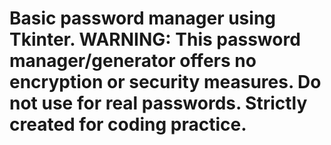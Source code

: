 
# Basic password manager using Tkinter. WARNING: This password manager/generator offers no encryption or security measures. Do not use for real passwords. Strictly created for coding practice.
